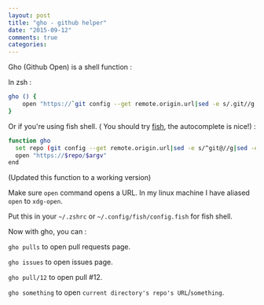 ```yaml
---
layout: post
title: "gho - github helper"
date: "2015-09-12"
comments: true
categories: 
---
```


Gho (Github Open) is a shell function :

In zsh :

```bash
gho () {
    open "https://`git config --get remote.origin.url|sed -e s/.git//g|sed s,:,/,g`/$1"
}
```

Or if you're using fish shell. ( You should try [fish](http://fishshell.com/), the autocomplete is nice!) :

```bash
function gho
  set repo (git config --get remote.origin.url|sed -e s/^git@//g|sed -e s/\.git\$//g|sed s,:,/,g)
  open "https://$repo/$argv"
end
```
(Updated this function to a working version)

Make sure `open` command opens a URL. In my linux machine I have aliased `open` to `xdg-open`.

Put this in your `~/.zshrc` or `~/.config/fish/config.fish` for fish shell.

Now with gho, you can :

`gho pulls`  to open pull requests page.

`gho issues` to open issues page.

`gho pull/12` to open pull #12.

`gho something` to open `current directory's repo's URL`/`something`.

